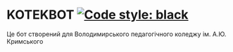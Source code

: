 # KOTEKBOT [![Code style: black](https://img.shields.io/badge/code%20style-black-000000.svg)](https://github.com/psf/black)
Це бот створений для Володимирського педагогічного коледжу ім. А.Ю. Кримського
